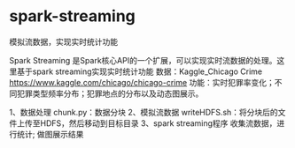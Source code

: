 # spark-streaming
模拟流数据，实现实时统计功能

Spark Streaming 是Spark核心API的一个扩展，可以实现实时流数据的处理。这里基于spark streaming实现实时统计功能
数据：Kaggle_Chicago Crime https://www.kaggle.com/chicago/chicago-crime
功能：实时犯罪率变化；不同犯罪类型频率分布；犯罪地点的分布以及动态图展示。


1、数据处理
chunk.py：数据分块
2、模拟流数据
writeHDFS.sh：将分块后的文件上传至HDFS，然后移动到目标目录
3、spark streaming程序
收集流数据，进行统计;
做图展示结果

